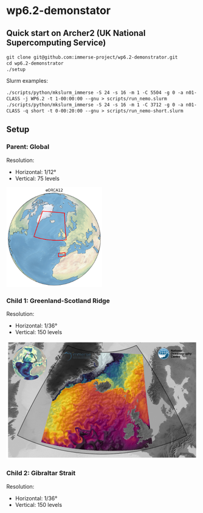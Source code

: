 # wp6.2-demonstator

## Quick start on Archer2 (UK National Supercomputing Service)
```shell
git clone git@github.com:immerse-project/wp6.2-demonstrator.git
cd wp6.2-demonstrator
./setup
```

Slurm examples:
```shell
./scripts/python/mkslurm_immerse -S 24 -s 16 -m 1 -C 5504 -g 0 -a n01-CLASS -j WP6.2 -t 1-00:00:00 --gnu > scripts/run_nemo.slurm
./scripts/python/mkslurm_immerse -S 24 -s 16 -m 1 -C 3712 -g 0 -a n01-CLASS -q short -t 0-00:20:00 --gnu > scripts/run_nemo-short.slurm
```

## Setup
### Parent: Global
Resolution:
- Horizontal: 1/12°
- Vertical: 75 levels

<img alt="eORCA12" src="figures/parent.png" width="50%">

### Child 1: Greenland-Scotland Ridge
Resolution:
- Horizontal: 1/36°
- Vertical: 150 levels

![GSRIDGE36](figures/frame-bare.png)

### Child 2: Gibraltar Strait
Resolution:
- Horizontal: 1/36°
- Vertical: 150 levels
